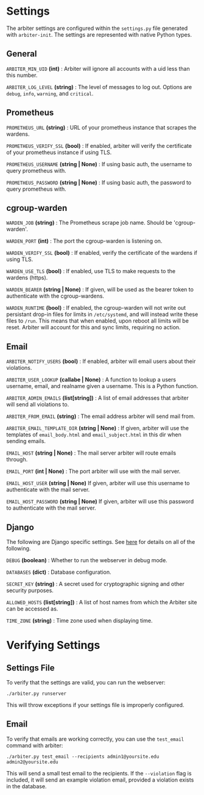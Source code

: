 # Settings
The arbiter settings are configured within the `settings.py` file generated with `arbiter-init`.
The settings are represented with native Python types.

## General
`ARBITER_MIN_UID` **(int)** : Arbiter will ignore all accounts with a uid less than this number.

`ARBITER_LOG_LEVEL` **(string)** : The level of messages to log out. Options are `debug`, `info`, `warning`, and `critical`. 

## Prometheus
`PROMETHEUS_URL` **(string)** : URL of your prometheus instance that scrapes the wardens.

`PROMETHEUS_VERIFY_SSL` **(bool)** : If enabled, arbiter will verify the certificate of your prometheus instance if using TLS.

`PROMETHEUS_USERNAME` **(string | None)** : If using basic auth, the username to query prometheus with.

`PROMETHEUS_PASSWORD` **(string | None)** : If using basic auth, the password to query prometheus with.

## cgroup-warden
`WARDEN_JOB` **(string)** : The Prometheus scrape job name. Should be 'cgroup-warden'.

`WARDEN_PORT` **(int)** : The port the cgroup-warden is listening on.

`WARDEN_VERIFY_SSL` **(bool)** : If enabled, verify the certificate of the wardens if using TLS.

`WARDEN_USE_TLS` **(bool)** : If enabled, use TLS to make requests to the wardens (https).

`WARDEN_BEARER` **(string | None)** : If given, will be used as the bearer token to authenticate with the cgroup-wardens.

`WARDEN_RUNTIME` **(bool)** : If enabled, the cgroup-warden will not write out persistant drop-in files for limits in `/etc/systemd`, and will instead write these files to `/run`. This means that when enabled, upon reboot all limits will be reset. Arbiter will account for this and sync limits, requiring no action. 

## Email
`ARBITER_NOTIFY_USERS` **(bool)** : If enabled, arbiter will email users about their violations.

`ARBITER_USER_LOOKUP` **(callabe | None)** : A function to lookup a users username, email, and realname given a username. This is a Python function.  

`ARBITER_ADMIN_EMAILS` **(list[string])** : A list of email addresses that arbiter will send all violations to. 

`ARBITER_FROM_EMAIL` **(string)** : The email address arbiter will send mail from.

`ARBITER_EMAIL_TEMPLATE_DIR` **(string | None)** : If given, arbiter will use the templates of `email_body.html` and `email_subject.html` in this dir when sending emails.

`EMAIL_HOST` **(string | None)** : The mail server arbiter will route emails through. 

`EMAIL_PORT` **(int | None)** : The port arbiter will use with the mail server.

`EMAIL_HOST_USER` **(string | None)** If given, arbiter will use this username to authenticate with the mail server.

`EMAIL_HOST_PASSWORD` **(string | None)** If given, arbiter will use this password to authenticate with the mail server.


## Django

The following are Django specific settings. See [here](https://docs.djangoproject.com/en/5.1/topics/settings/) for details on all of the following.

`DEBUG` **(boolean)** : Whether to run the webserver in debug mode.

`DATABASES` **(dict)** : Database configuration.

`SECRET_KEY` **(string)** : A secret used for cryptographic signing and other security purposes.

`ALLOWED_HOSTS` **(list[string])** : A list of host names from which the Arbiter site can be accessed as.

`TIME_ZONE` **(string)** : Time zone used when displaying time.


# Verifying Settings
## Settings File
To verify that the settings are valid, you can run the webserver:
```shell
./arbiter.py runserver 
```
This will throw exceptions if your settings file is improperly configured.

## Email
To verify that emails are working correctly, you can use the `test_email` command with arbiter:
```shell
./arbiter.py test_email --recipients admin1@yoursite.edu admin2@yoursite.edu
``` 
This will send a small test email to the recipients. If the `--violation` flag is included, it will send an example violation email, provided a violation exists in the database.